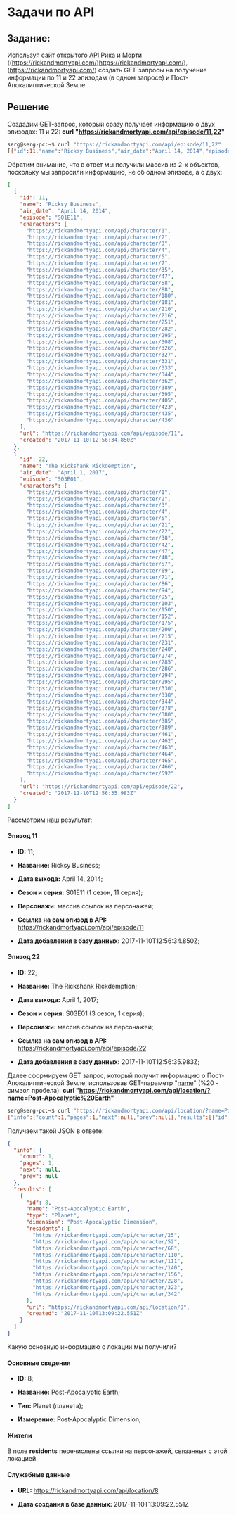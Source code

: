# Задачи по API

## **Задание**:

Используя сайт открытого API Рика и Морти ((https://rickandmortyapi.com/)https://rickandmortyapi.com/), (https://rickandmortyapi.com/) создать GET-запросы на получение информации по 11 и 22 эпизодам (в одном запросе) и Пост-Апокалиптической Земле

## Решение

Создадим GET-запрос, который сразу получает информацию о двух эпизодах: 11 и 22: **curl "https://rickandmortyapi.com/api/episode/11,22"**

```bash
serg@serg-pc:~$ curl "https://rickandmortyapi.com/api/episode/11,22"
[{"id":11,"name":"Ricksy Business","air_date":"April 14, 2014","episode":"S01E11","characters":["https://rickandmortyapi.com/api/character/1","https://rickandmortyapi.com/api/character/2","https://rickandmortyapi.com/api/character/3","https://rickandmortyapi.com/api/character/4","https://rickandmortyapi.com/api/character/5","https://rickandmortyapi.com/api/character/7","https://rickandmortyapi.com/api/character/35","https://rickandmortyapi.com/api/character/47","https://rickandmortyapi.com/api/character/58","https://rickandmortyapi.com/api/character/88","https://rickandmortyapi.com/api/character/180","https://rickandmortyapi.com/api/character/181","https://rickandmortyapi.com/api/character/210","https://rickandmortyapi.com/api/character/216","https://rickandmortyapi.com/api/character/251","https://rickandmortyapi.com/api/character/282","https://rickandmortyapi.com/api/character/295","https://rickandmortyapi.com/api/character/308","https://rickandmortyapi.com/api/character/326","https://rickandmortyapi.com/api/character/327","https://rickandmortyapi.com/api/character/331","https://rickandmortyapi.com/api/character/333","https://rickandmortyapi.com/api/character/344","https://rickandmortyapi.com/api/character/362","https://rickandmortyapi.com/api/character/389","https://rickandmortyapi.com/api/character/395","https://rickandmortyapi.com/api/character/405","https://rickandmortyapi.com/api/character/423","https://rickandmortyapi.com/api/character/435","https://rickandmortyapi.com/api/character/436"],"url":"https://rickandmortyapi.com/api/episode/11","created":"2017-11-10T12:56:34.850Z"},{"id":22,"name":"The Rickshank Rickdemption","air_date":"April 1, 2017","episode":"S03E01","characters":["https://rickandmortyapi.com/api/character/1","https://rickandmortyapi.com/api/character/2","https://rickandmortyapi.com/api/character/3","https://rickandmortyapi.com/api/character/4","https://rickandmortyapi.com/api/character/5","https://rickandmortyapi.com/api/character/21","https://rickandmortyapi.com/api/character/22","https://rickandmortyapi.com/api/character/38","https://rickandmortyapi.com/api/character/42","https://rickandmortyapi.com/api/character/47","https://rickandmortyapi.com/api/character/48","https://rickandmortyapi.com/api/character/57","https://rickandmortyapi.com/api/character/69","https://rickandmortyapi.com/api/character/71","https://rickandmortyapi.com/api/character/86","https://rickandmortyapi.com/api/character/94","https://rickandmortyapi.com/api/character/95","https://rickandmortyapi.com/api/character/103","https://rickandmortyapi.com/api/character/150","https://rickandmortyapi.com/api/character/152","https://rickandmortyapi.com/api/character/175","https://rickandmortyapi.com/api/character/200","https://rickandmortyapi.com/api/character/215","https://rickandmortyapi.com/api/character/231","https://rickandmortyapi.com/api/character/240","https://rickandmortyapi.com/api/character/274","https://rickandmortyapi.com/api/character/285","https://rickandmortyapi.com/api/character/286","https://rickandmortyapi.com/api/character/294","https://rickandmortyapi.com/api/character/295","https://rickandmortyapi.com/api/character/330","https://rickandmortyapi.com/api/character/338","https://rickandmortyapi.com/api/character/344","https://rickandmortyapi.com/api/character/378","https://rickandmortyapi.com/api/character/380","https://rickandmortyapi.com/api/character/385","https://rickandmortyapi.com/api/character/389","https://rickandmortyapi.com/api/character/461","https://rickandmortyapi.com/api/character/462","https://rickandmortyapi.com/api/character/463","https://rickandmortyapi.com/api/character/464","https://rickandmortyapi.com/api/character/465","https://rickandmortyapi.com/api/character/466","https://rickandmortyapi.com/api/character/592"],"url":"https://rickandmortyapi.com/api/episode/22","created":"2017-11-10T12:56:35.983Z"}]
```

Обратим внимание, что в ответ мы получили массив из 2-х объектов, поскольку мы запросили информацию, не об одном эпизоде, а о двух:

```json
[
  {
    "id": 11,
    "name": "Ricksy Business",
    "air_date": "April 14, 2014",
    "episode": "S01E11",
    "characters": [
      "https://rickandmortyapi.com/api/character/1",
      "https://rickandmortyapi.com/api/character/2",
      "https://rickandmortyapi.com/api/character/3",
      "https://rickandmortyapi.com/api/character/4",
      "https://rickandmortyapi.com/api/character/5",
      "https://rickandmortyapi.com/api/character/7",
      "https://rickandmortyapi.com/api/character/35",
      "https://rickandmortyapi.com/api/character/47",
      "https://rickandmortyapi.com/api/character/58",
      "https://rickandmortyapi.com/api/character/88",
      "https://rickandmortyapi.com/api/character/180",
      "https://rickandmortyapi.com/api/character/181",
      "https://rickandmortyapi.com/api/character/210",
      "https://rickandmortyapi.com/api/character/216",
      "https://rickandmortyapi.com/api/character/251",
      "https://rickandmortyapi.com/api/character/282",
      "https://rickandmortyapi.com/api/character/295",
      "https://rickandmortyapi.com/api/character/308",
      "https://rickandmortyapi.com/api/character/326",
      "https://rickandmortyapi.com/api/character/327",
      "https://rickandmortyapi.com/api/character/331",
      "https://rickandmortyapi.com/api/character/333",
      "https://rickandmortyapi.com/api/character/344",
      "https://rickandmortyapi.com/api/character/362",
      "https://rickandmortyapi.com/api/character/389",
      "https://rickandmortyapi.com/api/character/395",
      "https://rickandmortyapi.com/api/character/405",
      "https://rickandmortyapi.com/api/character/423",
      "https://rickandmortyapi.com/api/character/435",
      "https://rickandmortyapi.com/api/character/436"
    ],
    "url": "https://rickandmortyapi.com/api/episode/11",
    "created": "2017-11-10T12:56:34.850Z"
  },
  {
    "id": 22,
    "name": "The Rickshank Rickdemption",
    "air_date": "April 1, 2017",
    "episode": "S03E01",
    "characters": [
      "https://rickandmortyapi.com/api/character/1",
      "https://rickandmortyapi.com/api/character/2",
      "https://rickandmortyapi.com/api/character/3",
      "https://rickandmortyapi.com/api/character/4",
      "https://rickandmortyapi.com/api/character/5",
      "https://rickandmortyapi.com/api/character/21",
      "https://rickandmortyapi.com/api/character/22",
      "https://rickandmortyapi.com/api/character/38",
      "https://rickandmortyapi.com/api/character/42",
      "https://rickandmortyapi.com/api/character/47",
      "https://rickandmortyapi.com/api/character/48",
      "https://rickandmortyapi.com/api/character/57",
      "https://rickandmortyapi.com/api/character/69",
      "https://rickandmortyapi.com/api/character/71",
      "https://rickandmortyapi.com/api/character/86",
      "https://rickandmortyapi.com/api/character/94",
      "https://rickandmortyapi.com/api/character/95",
      "https://rickandmortyapi.com/api/character/103",
      "https://rickandmortyapi.com/api/character/150",
      "https://rickandmortyapi.com/api/character/152",
      "https://rickandmortyapi.com/api/character/175",
      "https://rickandmortyapi.com/api/character/200",
      "https://rickandmortyapi.com/api/character/215",
      "https://rickandmortyapi.com/api/character/231",
      "https://rickandmortyapi.com/api/character/240",
      "https://rickandmortyapi.com/api/character/274",
      "https://rickandmortyapi.com/api/character/285",
      "https://rickandmortyapi.com/api/character/286",
      "https://rickandmortyapi.com/api/character/294",
      "https://rickandmortyapi.com/api/character/295",
      "https://rickandmortyapi.com/api/character/330",
      "https://rickandmortyapi.com/api/character/338",
      "https://rickandmortyapi.com/api/character/344",
      "https://rickandmortyapi.com/api/character/378",
      "https://rickandmortyapi.com/api/character/380",
      "https://rickandmortyapi.com/api/character/385",
      "https://rickandmortyapi.com/api/character/389",
      "https://rickandmortyapi.com/api/character/461",
      "https://rickandmortyapi.com/api/character/462",
      "https://rickandmortyapi.com/api/character/463",
      "https://rickandmortyapi.com/api/character/464",
      "https://rickandmortyapi.com/api/character/465",
      "https://rickandmortyapi.com/api/character/466",
      "https://rickandmortyapi.com/api/character/592"
    ],
    "url": "https://rickandmortyapi.com/api/episode/22",
    "created": "2017-11-10T12:56:35.983Z"
  }
]
```

Рассмотрим наш результат:

#### Эпизод 11

- **ID:** 11;

- **Название:** Ricksy Business;

- **Дата выхода:** April 14, 2014;

- **Сезон и серия:** S01E11 (1 сезон, 11 серия);

- **Персонажи:** массив ссылок на персонажей;

- **Ссылка на сам эпизод в API:** https://rickandmortyapi.com/api/episode/11

- **Дата добавления в базу данных:** 2017-11-10T12:56:34.850Z;

#### Эпизод 22

- **ID:** 22;

- **Название:** The Rickshank Rickdemption;

- **Дата выхода:** April 1, 2017;

- **Сезон и серия:** S03E01 (3 сезон, 1 серия);

- **Персонажи:** массив ссылок на персонажей;

- **Ссылка на сам эпизод в API:** https://rickandmortyapi.com/api/episode/22

- **Дата добавления в базу данных:** 2017-11-10T12:56:35.983Z;

Далее сформируем GET запрос, который получит информацию о Пост-Апокалиптической Земле, использовав GET-параметр "<u>name</u>" (%20 - символ пробела): **curl "https://rickandmortyapi.com/api/location/?name=Post-Apocalyptic%20Earth"**

```bash
serg@serg-pc:~$ curl "https://rickandmortyapi.com/api/location/?name=Post-Apocalyptic%20Earth"
{"info":{"count":1,"pages":1,"next":null,"prev":null},"results":[{"id":8,"name":"Post-Apocalyptic Earth","type":"Planet","dimension":"Post-Apocalyptic Dimension","residents":["https://rickandmortyapi.com/api/character/25","https://rickandmortyapi.com/api/character/52","https://rickandmortyapi.com/api/character/68","https://rickandmortyapi.com/api/character/110","https://rickandmortyapi.com/api/character/111","https://rickandmortyapi.com/api/character/140","https://rickandmortyapi.com/api/character/156","https://rickandmortyapi.com/api/character/228","https://rickandmortyapi.com/api/character/323","https://rickandmortyapi.com/api/character/342"],"url":"https://rickandmortyapi.com/api/location/8","created":"2017-11-10T13:09:22.551Z"}]}
```

Получаем такой JSON в ответе:

```json
{
  "info": {
    "count": 1,
    "pages": 1,
    "next": null,
    "prev": null
  },
  "results": [
    {
      "id": 8,
      "name": "Post-Apocalyptic Earth",
      "type": "Planet",
      "dimension": "Post-Apocalyptic Dimension",
      "residents": [
        "https://rickandmortyapi.com/api/character/25",
        "https://rickandmortyapi.com/api/character/52",
        "https://rickandmortyapi.com/api/character/68",
        "https://rickandmortyapi.com/api/character/110",
        "https://rickandmortyapi.com/api/character/111",
        "https://rickandmortyapi.com/api/character/140",
        "https://rickandmortyapi.com/api/character/156",
        "https://rickandmortyapi.com/api/character/228",
        "https://rickandmortyapi.com/api/character/323",
        "https://rickandmortyapi.com/api/character/342"
      ],
      "url": "https://rickandmortyapi.com/api/location/8",
      "created": "2017-11-10T13:09:22.551Z"
    }
  ]
}
```

Какую основную информацию о локации мы получили?

#### Основные сведения

- **ID:** 8;

- **Название:** Post-Apocalyptic Earth;

- **Тип:** Planet (планета);

- **Измерение:** Post-Apocalyptic Dimension;

#### Жители

В поле **residents** перечислены ссылки на персонажей, связанных с этой локацией.

#### Служебные данные

- **URL:** https://rickandmortyapi.com/api/location/8

- **Дата создания в базе данных:** 2017-11-10T13:09:22.551Z
